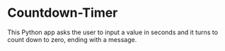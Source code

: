 # Countdown-Timer
 
This Python app asks the user to input a value in seconds and it turns to count down to zero, ending with a message.